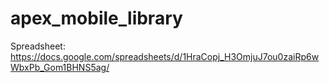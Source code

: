 # apex_mobile_library

Spreadsheet: https://docs.google.com/spreadsheets/d/1HraCopj_H3OmjuJ7ou0zaiRp6wWbxPb_Gom1BHNS5ag/
